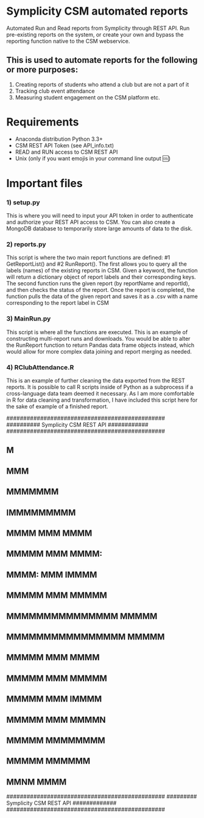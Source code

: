 # Symplicity CSM automated reports
Automated Run and Read reports from Symplicity through REST API. Run pre-existing reports on the system, or create your own and bypass the reporting function native to the CSM webservice.

## This is used to automate reports for the following or more purposes:
1) Creating reports of students who attend a club but are not a part of it
2) Tracking club event attendance
3) Measuring student engagement on the CSM platform
etc.

# Requirements
- Anaconda distribution Python 3.3+
- CSM REST API Token (see API_info.txt)
- READ and RUN access to CSM REST API
- Unix (only if you want emojis in your command line output 🆒)

# Important files
### 1) setup.py
This is where you will need to input your API token in order to authenticate and authorize your REST API access to CSM. You can also create a MongoDB database to temporarily store large amounts of data to the disk.

### 2) reports.py
This script is where the two main report functions are defined: #1 GetReportList() and #2 RunReport(). The first allows you to query all the labels (names) of the existing reports in CSM. Given a keyword, the function will return a dictionary object of report labels and their corresponding keys. The second function runs the given report (by reportName and reportId), and then checks the status of the report. Once the report is completed, the function pulls the data of the given report and saves it as a .csv with a name corresponding to the report label in CSM

### 3) MainRun.py
This script is where all the functions are executed. This is an example of constructing multi-report runs and downloads. You would be able to alter the RunReport function to return Pandas data frame objects instead, which would allow for more complex data joining and report merging as needed.

### 4) RClubAttendance.R
This is an example of further cleaning the data exported from the REST reports. It is possible to call R scripts inside of Python as a subprocess if a cross-language data team deemed it necessary. As I am more comfortable in R for data cleaning and transformation, I have included this script here for the sake of example of a finished report.


###############################################
########## Symplicity CSM REST API ############
###############################################
##                           M               ##
##                          MMM              ##
##                        MMMMMMM            ##
##                      IMMMMMMMMM           ##
##                     MMMM MMM MMMM         ##
##                   MMMMM  MMM  MMMM:       ##
##                  MMMM:   MMM   IMMMM      ##
##                MMMMM     MMM     MMMMM    ##
##              MMMMMMMMMMMMMMM      MMMMM   ##
##             MMMMMMMMMMMMMMMM       MMMMM  ##
##           MMMMM          MMM      MMMM    ##
##          MMMMM           MMM    MMMMM     ##
##        MMMMM             MMM  IMMMM       ##
##      MMMMM               MMM MMMMN        ##
##     MMMMM                MMMMMMMM         ##
##   MMMMM                  MMMMMM           ##
##  MMNM                    MMMM             ##
###############################################
######### Symplicity CSM REST API #############
###############################################
